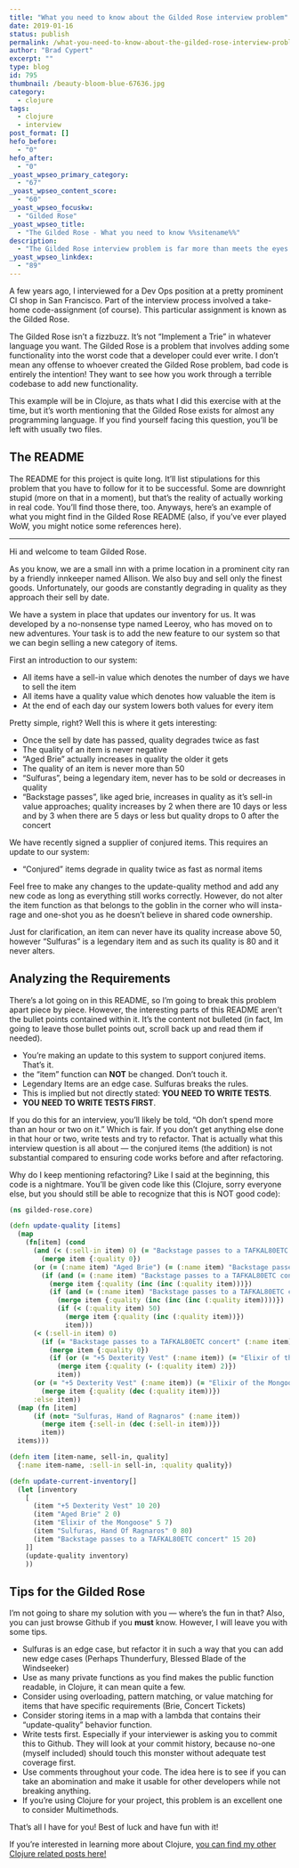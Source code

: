 ```yaml
---
title: "What you need to know about the Gilded Rose interview problem"
date: 2019-01-16
status: publish
permalink: /what-you-need-to-know-about-the-gilded-rose-interview-problem
author: "Brad Cypert"
excerpt: ""
type: blog
id: 795
thumbnail: /beauty-bloom-blue-67636.jpg
category:
  - clojure
tags:
  - clojure
  - interview
post_format: []
hefo_before:
  - "0"
hefo_after:
  - "0"
_yoast_wpseo_primary_category:
  - "67"
_yoast_wpseo_content_score:
  - "60"
_yoast_wpseo_focuskw:
  - "Gilded Rose"
_yoast_wpseo_title:
  - "The Gilded Rose - What you need to know %%sitename%%"
description:
  - "The Gilded Rose interview problem is far more than meets the eyes. You may have requirements, but you need to refactor and provide test coverage, as well!"
_yoast_wpseo_linkdex:
  - "89"
---
```


A few years ago, I interviewed for a Dev Ops position at a pretty prominent CI shop in San Francisco. Part of the interview process involved a take-home code-assignment (of course). This particular assignment is known as the Gilded Rose.

The Gilded Rose isn’t a fizzbuzz. It’s not “Implement a Trie” in whatever language you want. The Gilded Rose is a problem that involves adding some functionality into the worst code that a developer could ever write. I don’t mean any offense to whoever created the Gilded Rose problem, bad code is entirely the intention! They want to see how you work through a terrible codebase to add new functionality.

This example will be in Clojure, as thats what I did this exercise with at the time, but it’s worth mentioning that the Gilded Rose exists for almost any programming language. If you find yourself facing this question, you’ll be left with usually two files.

## The README

The README for this project is quite long. It’ll list stipulations for this problem that you have to follow for it to be successful. Some are downright stupid (more on that in a moment), but that’s the reality of actually working in real code. You’ll find those there, too. Anyways, here’s an example of what you might find in the Gilded Rose README (also, if you’ve ever played WoW, you might notice some references here).

---

Hi and welcome to team Gilded Rose.

As you know, we are a small inn with a prime location in a prominent city ran by a friendly innkeeper named Allison. We also buy and sell only the finest goods. Unfortunately, our goods are constantly degrading in quality as they approach their sell by date.

We have a system in place that updates our inventory for us. It was developed by a no-nonsense type named Leeroy, who has moved on to new adventures. Your task is to add the new feature to our system so that we can begin selling a new category of items.

First an introduction to our system:

- All items have a sell-in value which denotes the number of days we have to sell the item
- All items have a quality value which denotes how valuable the item is
- At the end of each day our system lowers both values for every item

Pretty simple, right? Well this is where it gets interesting:

- Once the sell by date has passed, quality degrades twice as fast
- The quality of an item is never negative
- “Aged Brie” actually increases in quality the older it gets
- The quality of an item is never more than 50
- “Sulfuras”, being a legendary item, never has to be sold or decreases in quality
- “Backstage passes”, like aged brie, increases in quality as it’s sell-in value approaches; quality increases by 2 when there are 10 days or less and by 3 when there are 5 days or less but quality drops to 0 after the concert

We have recently signed a supplier of conjured items. This requires an update to our system:

- “Conjured” items degrade in quality twice as fast as normal items

Feel free to make any changes to the update-quality method and add any new code as long as everything still works correctly. However, do not alter the item function as that belongs to the goblin in the corner who will insta-rage and one-shot you as he doesn’t believe in shared code ownership.

Just for clarification, an item can never have its quality increase above 50, however “Sulfuras” is a legendary item and as such its quality is 80 and it never alters.

## Analyzing the Requirements

There’s a lot going on in this README, so I’m going to break this problem apart piece by piece. However, the interesting parts of this README aren’t the bullet points contained within it. It’s the content not bulleted (in fact, Im going to leave those bullet points out, scroll back up and read them if needed).

- You’re making an update to this system to support conjured items. That’s it.
- the “item” function can **NOT** be changed. Don’t touch it.
- Legendary Items are an edge case. Sulfuras breaks the rules.
- This is implied but not directly stated: **YOU NEED TO WRITE TESTS**.
- **YOU NEED TO WRITE TESTS FIRST**.

If you do this for an interview, you’ll likely be told, “Oh don’t spend more than an hour or two on it.” Which is fair. If you don’t get anything else done in that hour or two, write tests and try to refactor. That is actually what this interview question is all about — the conjured items (the addition) is not substantial compared to ensuring code works before and after refactoring.

Why do I keep mentioning refactoring? Like I said at the beginning, this code is a nightmare. You’ll be given code like this (Clojure, sorry everyone else, but you should still be able to recognize that this is NOT good code):

```clojure
(ns gilded-rose.core)

(defn update-quality [items]
  (map
    (fn[item] (cond
      (and (< (:sell-in item) 0) (= "Backstage passes to a TAFKAL80ETC concert" (:name item)))
        (merge item {:quality 0})
      (or (= (:name item) "Aged Brie") (= (:name item) "Backstage passes to a TAFKAL80ETC concert"))
        (if (and (= (:name item) "Backstage passes to a TAFKAL80ETC concert") (>= (:sell-in item) 5) (< (:sell-in item) 10))
          (merge item {:quality (inc (inc (:quality item)))})
          (if (and (= (:name item) "Backstage passes to a TAFKAL80ETC concert") (>= (:sell-in item) 0) (< (:sell-in item) 5))
            (merge item {:quality (inc (inc (inc (:quality item))))})
            (if (< (:quality item) 50)
              (merge item {:quality (inc (:quality item))})
              item)))
      (< (:sell-in item) 0)
        (if (= "Backstage passes to a TAFKAL80ETC concert" (:name item))
          (merge item {:quality 0})
          (if (or (= "+5 Dexterity Vest" (:name item)) (= "Elixir of the Mongoose" (:name item)))
            (merge item {:quality (- (:quality item) 2)})
            item))
      (or (= "+5 Dexterity Vest" (:name item)) (= "Elixir of the Mongoose" (:name item)))
        (merge item {:quality (dec (:quality item))})
      :else item))
  (map (fn [item]
      (if (not= "Sulfuras, Hand of Ragnaros" (:name item))
        (merge item {:sell-in (dec (:sell-in item))})
        item))
  items)))

(defn item [item-name, sell-in, quality]
  {:name item-name, :sell-in sell-in, :quality quality})

(defn update-current-inventory[]
  (let [inventory
    [
      (item "+5 Dexterity Vest" 10 20)
      (item "Aged Brie" 2 0)
      (item "Elixir of the Mongoose" 5 7)
      (item "Sulfuras, Hand Of Ragnaros" 0 80)
      (item "Backstage passes to a TAFKAL80ETC concert" 15 20)
    ]]
    (update-quality inventory)
    ))
```

## Tips for the Gilded Rose

I’m not going to share my solution with you — where’s the fun in that? Also, you can just browse Github if you **must** know. However, I will leave you with some tips.

- Sulfuras is an edge case, but refactor it in such a way that you can add new edge cases (Perhaps Thunderfury, Blessed Blade of the Windseeker)
- Use as many private functions as you find makes the public function readable, in Clojure, it can mean quite a few.
- Consider using overloading, pattern matching, or value matching for items that have specific requirements (Brie, Concert Tickets)
- Consider storing items in a map with a lambda that contains their “update-quality” behavior function.
- Write tests first. Especially if your interviewer is asking you to commit this to Github. They will look at your commit history, because no-one (myself included) should touch this monster without adequate test coverage first.
- Use comments throughout your code. The idea here is to see if you can take an abomination and make it usable for other developers while not breaking anything.
- If you’re using Clojure for your project, this problem is an excellent one to consider Multimethods.

That’s all I have for you! Best of luck and have fun with it!

If you’re interested in learning more about Clojure, [you can find my other Clojure related posts here!](http://www.bradcypert.com/clojure-async/)

